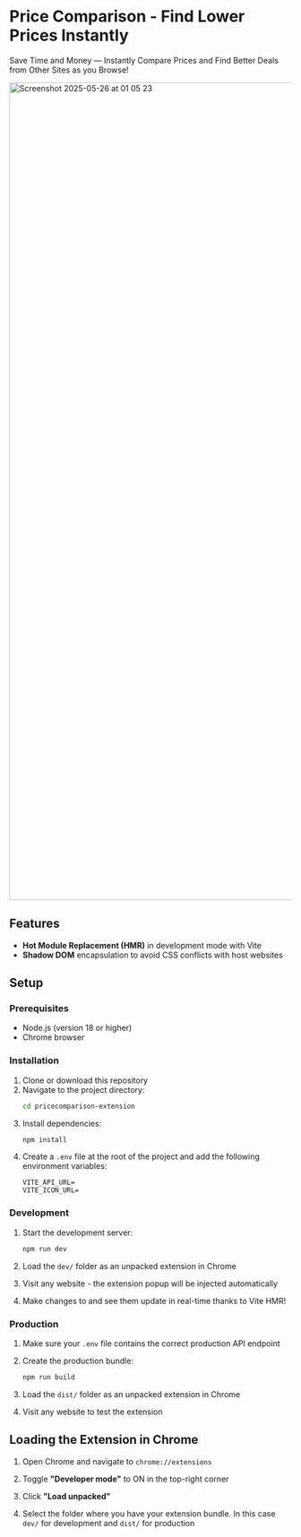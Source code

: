 # Price Comparison - Find Lower Prices Instantly

Save Time and Money — Instantly Compare Prices and Find Better Deals from Other Sites as you Browse!

<img width="1461" alt="Screenshot 2025-05-26 at 01 05 23" src="https://github.com/user-attachments/assets/148350d0-ae16-4ae0-b4a8-7b9feb6f67ba" />

## Features

- **Hot Module Replacement (HMR)** in development mode with Vite
- **Shadow DOM** encapsulation to avoid CSS conflicts with host websites

## Setup

### Prerequisites

- Node.js (version 18 or higher)
- Chrome browser

### Installation

1. Clone or download this repository
2. Navigate to the project directory:
   ```bash
   cd pricecomparison-extension
   ```
3. Install dependencies:
   ```bash
   npm install
   ```
4. Create a `.env` file at the root of the project and add the following environment variables:
   ```env
   VITE_API_URL=
   VITE_ICON_URL=
   ```

### Development

1. Start the development server:
   ```bash
   npm run dev
   ```

2. Load the `dev/` folder as an unpacked extension in Chrome

3. Visit any website - the extension popup will be injected automatically

4. Make changes to and see them update in real-time thanks to Vite HMR!

### Production

1. Make sure your `.env` file contains the correct production API endpoint

2. Create the production bundle:
   ```bash
   npm run build
   ```

3. Load the `dist/` folder as an unpacked extension in Chrome

4. Visit any website to test the extension

## Loading the Extension in Chrome

1. Open Chrome and navigate to `chrome://extensions`

2. Toggle **"Developer mode"** to ON in the top-right corner

3. Click **"Load unpacked"**

4. Select the folder where you have your extension bundle. In this case `dev/` for development and `dist/` for production
